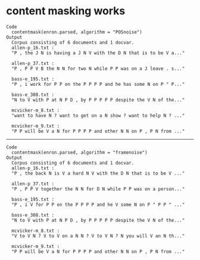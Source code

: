 # content masking works

    Code
      contentmask(enron.parsed, algorithm = "POSnoise")
    Output
      Corpus consisting of 6 documents and 1 docvar.
      allen-p_16.txt :
      "P , the J N is having a J N V with the D N that is to be V a..."
      
      allen-p_37.txt :
      "P , P P V B the N N for two N while P P was on a J leave . s..."
      
      bass-e_195.txt :
      "P , i work for P P on the P P P P and he has some N on P " P..."
      
      bass-e_308.txt :
      "N to V with P at N P D , by P P P P P despite the V N of the..."
      
      mcvicker-m_8.txt :
      "want to have N ? want to get on a N show ? want to help N ? ..."
      
      mcvicker-m_9.txt :
      "P P will be V a N for P P P P and other N N on P , P N from ..."
      

---

    Code
      contentmask(enron.parsed, algorithm = "framenoise")
    Output
      Corpus consisting of 6 documents and 1 docvar.
      allen-p_16.txt :
      "P , the back N is V a hard N V with the D N that is to be V ..."
      
      allen-p_37.txt :
      "P , P P V together the N N for D N while P P was on a person..."
      
      bass-e_195.txt :
      "P , i V for P P on the P P P P and he V some N on P " P P " ..."
      
      bass-e_308.txt :
      "N to V with P at N P D , by P P P P P despite the V N of the..."
      
      mcvicker-m_8.txt :
      "V to V N ? V to V on a N N ? V to V N ? N you will V an N th..."
      
      mcvicker-m_9.txt :
      "P P will be V a N for P P P P and other N N on P , P N from ..."
      

